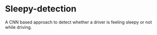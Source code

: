 # Sleepy-detection
A CNN based approach to detect whether a driver is feeling sleepy or not while driving.
